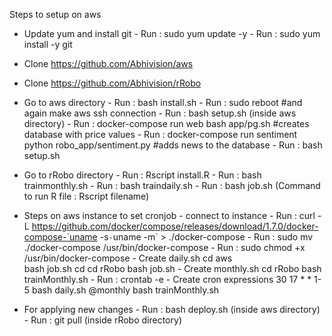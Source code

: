 Steps to setup on aws

- Update yum and install git
      - Run : sudo yum update -y
      - Run : sudo yum install -y git
        
- Clone https://github.com/Abhivision/aws

- Clone https://github.com/Abhivision/rRobo

- Go to aws directory
      - Run : bash install.sh
      - Run : sudo reboot #and again make aws ssh connection
      - Run : bash setup.sh (inside aws directory)
      - Run : docker-compose run web bash app/pg.sh #creates database with price values
      - Run : docker-compose run sentiment  python robo_app/sentiment.py #adds news to the database 
      - Run : bash setup.sh

- Go to rRobo directory 
      - Run : Rscript install.R
      - Run : bash trainmonthly.sh
      - Run : bash traindaily.sh
      - Run : bash job.sh
  (Command to run R file : Rscript filename)

- Steps on aws instance to set cronjob
      - connect to instance
      - Run : curl -L https://github.com/docker/compose/releases/download/1.7.0/docker-compose-`uname -s`-`uname -m` >        ./docker-compose
      - Run : sudo mv ./docker-compose /usr/bin/docker-compose
      - Run : sudo chmod +x /usr/bin/docker-compose
      - Create daily.sh 
            cd aws      
            bash job.sh
            cd
            cd rRobo
            bash job.sh
       - Create monthly.sh
            cd rRobo
            bash trainMonthly.sh
       - Run : crontab -e
       - Create cron expressions
            30 17 * * 1-5 bash daily.sh
            @monthly bash trainMonthly.sh
            
- For applying new changes
      - Run : bash deploy.sh (inside aws directory)
      - Run : git pull (inside rRobo directory)


